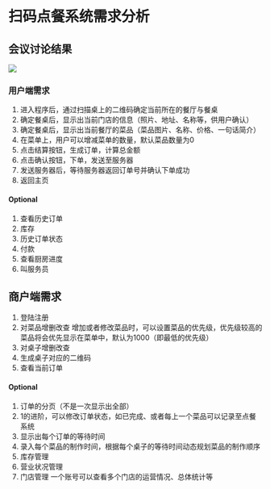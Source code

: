 # 扫码点餐系统需求分析

## 会议讨论结果

![](http://on-img.com/chart_image/5ab4a7afe4b027675e3630c6.png?_=1521992901979)

### 用户端需求

1. 进入程序后，通过扫描桌上的二维码确定当前所在的餐厅与餐桌
2. 确定餐桌后，显示出当前门店的信息（照片、地址、名称等，供用户确认）
3. 确定餐桌后，显示出当前餐厅的菜品（菜品图片、名称、价格、一句话简介）
4. 在菜单上，用户可以增减菜单的数量，默认菜品数量为0
5. 点击结算按钮，生成订单，计算总金额
6. 点击确认按钮，下单，发送至服务器
7. 发送服务器后，等待服务器返回订单号并确认下单成功
8. 返回主页

#### Optional

1. 查看历史订单
2. 库存
3. 历史订单状态
4. 付款
5. 查看厨房进度
6. 叫服务员

## 商户端需求

1. 登陆注册
2. 对菜品增删改查
   增加或者修改菜品时，可以设置菜品的优先级，优先级较高的菜品将会优先显示在菜单中，默认为1000（即最低的优先级）
3. 对桌子增删改查
4. 生成桌子对应的二维码
5. 查看当前订单

#### Optional

1. 订单的分页（不是一次显示出全部）
2. 1的进阶，可以修改订单状态，如已完成、或者每上一个菜品可以记录至点餐系统
3. 显示出每个订单的等待时间
4. 录入每个菜品的制作时间，根据每个桌子的等待时间动态规划菜品的制作顺序
5. 库存管理
6. 营业状况管理
7. 门店管理
   一个账号可以查看多个门店的运营情况、总体统计等